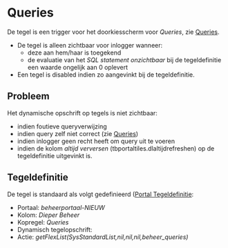 # Queries

De tegel is een trigger voor het doorkiesscherm voor *Queries*, zie [Queries](/instellen_inrichten/queries.md).

  - De tegel is alleen zichtbaar voor inlogger wanneer:
    - deze aan hem/haar is toegekend
    - de evaluatie van het *SQL statement onzichtbaar* bij de tegeldefinitie een waarde ongelijk aan 0 oplevert
  - Een tegel is disabled indien zo aangevinkt bij de tegeldefinitie.

## Probleem

Het dynamische opschrift op tegels is niet zichtbaar:

  - indien foutieve queryverwijzing
  - indien query zelf niet correct (zie [Queries](/instellen_inrichten/queries.md))
  - indien inlogger geen recht heeft om query uit te voeren
  - indien de kolom *altijd verversen* (tbportaltiles.dlaltijdrefreshen) op de tegeldefinitie uitgevinkt is.

## Tegeldefinitie

De tegel is standaard als volgt gedefinieerd ([Portal Tegeldefinitie](/instellen_inrichten/portaldefinitie/portal_tegel.md):

  - Portaal: *beheerportaal-NIEUW*
  - Kolom: *Dieper Beheer*
  - Kopregel: *Queries*
  - Dynamisch tegelopschrift:
  - Actie: *getFlexList(SysStandardList,nil,nil,nil,beheer_queries)*

